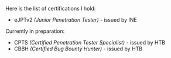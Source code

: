 Here is the list of certifications I hold:
- eJPTv2 *(Junior Penetration Tester)* - issued by INE

Currently in preparation:
- CPTS *(Certified Penetration Tester Specialist)* - issued by HTB
- CBBH *(Certified Bug Bounty Hunter)* - issued by HTB 